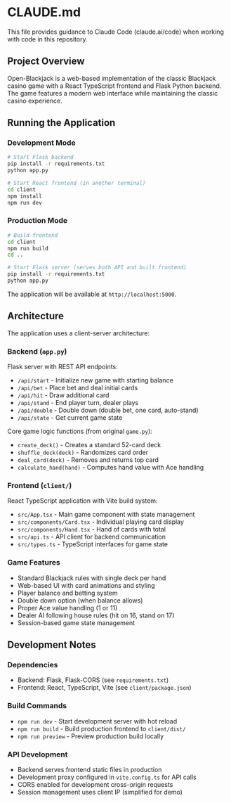 # CLAUDE.md

This file provides guidance to Claude Code (claude.ai/code) when working with code in this repository.

## Project Overview

Open-Blackjack is a web-based implementation of the classic Blackjack casino game with a React TypeScript frontend and Flask Python backend. The game features a modern web interface while maintaining the classic casino experience.

## Running the Application

### Development Mode
```bash
# Start Flask backend
pip install -r requirements.txt
python app.py

# Start React frontend (in another terminal)
cd client
npm install
npm run dev
```

### Production Mode
```bash
# Build frontend
cd client
npm run build
cd ..

# Start Flask server (serves both API and built frontend)
pip install -r requirements.txt
python app.py
```

The application will be available at `http://localhost:5000`.

## Architecture

The application uses a client-server architecture:

### Backend (`app.py`)
Flask server with REST API endpoints:
- `/api/start` - Initialize new game with starting balance
- `/api/bet` - Place bet and deal initial cards
- `/api/hit` - Draw additional card
- `/api/stand` - End player turn, dealer plays
- `/api/double` - Double down (double bet, one card, auto-stand)
- `/api/state` - Get current game state

Core game logic functions (from original `game.py`):
- `create_deck()` - Creates a standard 52-card deck
- `shuffle_deck(deck)` - Randomizes card order
- `deal_card(deck)` - Removes and returns top card
- `calculate_hand(hand)` - Computes hand value with Ace handling

### Frontend (`client/`)
React TypeScript application with Vite build system:
- `src/App.tsx` - Main game component with state management
- `src/components/Card.tsx` - Individual playing card display
- `src/components/Hand.tsx` - Hand of cards with total
- `src/api.ts` - API client for backend communication
- `src/types.ts` - TypeScript interfaces for game state

### Game Features
- Standard Blackjack rules with single deck per hand
- Web-based UI with card animations and styling
- Player balance and betting system
- Double down option (when balance allows)
- Proper Ace value handling (1 or 11)
- Dealer AI following house rules (hit on 16, stand on 17)
- Session-based game state management

## Development Notes

### Dependencies
- Backend: Flask, Flask-CORS (see `requirements.txt`)
- Frontend: React, TypeScript, Vite (see `client/package.json`)

### Build Commands
- `npm run dev` - Start development server with hot reload
- `npm run build` - Build production frontend to `client/dist/`
- `npm run preview` - Preview production build locally

### API Development
- Backend serves frontend static files in production
- Development proxy configured in `vite.config.ts` for API calls
- CORS enabled for development cross-origin requests
- Session management uses client IP (simplified for demo)